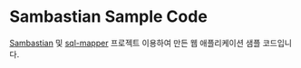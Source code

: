 # Sambastian Sample Code

[Sambastian](https://github.com/hypernova1/sambastian) 및 [sql-mapper](https://github.com/hypernova1/sql-executor) 프로젝트 이용하여 만든 웹 애플리케이션 샘플 코드입니다.
